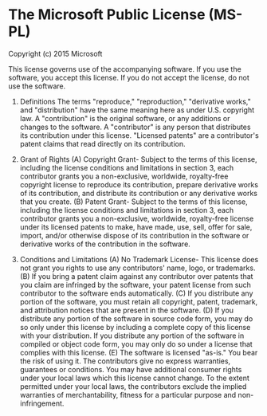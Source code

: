 # The Microsoft Public License (MS-PL)

Copyright (c) 2015 Microsoft

This license governs use of the accompanying software. If you use the software, you
 accept this license. If you do not accept the license, do not use the software.

1. Definitions
  The terms "reproduce," "reproduction," "derivative works," and "distribution" have the
  same meaning here as under U.S. copyright law.
  A "contribution" is the original software, or any additions or changes to the software.
  A "contributor" is any person that distributes its contribution under this license.
  "Licensed patents" are a contributor's patent claims that read directly on its contribution.

2. Grant of Rights
  (A) Copyright Grant- Subject to the terms of this license, including the license conditions and limitations in section 3, each contributor grants you a non-exclusive, worldwide, royalty-free copyright license to reproduce its contribution, prepare derivative works of its contribution, and distribute its contribution or any derivative works that you create.
  (B) Patent Grant- Subject to the terms of this license, including the license conditions and limitations in section 3, each contributor grants you a non-exclusive, worldwide, royalty-free license under its licensed patents to make, have made, use, sell, offer for sale, import, and/or otherwise dispose of its contribution in the software or derivative works of the contribution in the software.

3. Conditions and Limitations
  (A) No Trademark License- This license does not grant you rights to use any contributors' name, logo, or trademarks.
  (B) If you bring a patent claim against any contributor over patents that you claim are infringed by the software, your patent license from such contributor to the software ends automatically.
  (C) If you distribute any portion of the software, you must retain all copyright, patent, trademark, and attribution notices that are present in the software.
  (D) If you distribute any portion of the software in source code form, you may do so only under this license by including a complete copy of this license with your distribution. If you distribute any portion of the software in compiled or object code form, you may only do so under a license that complies with this license.
  (E) The software is licensed "as-is." You bear the risk of using it. The contributors give no express warranties, guarantees or conditions. You may have additional consumer rights under your local laws which this license cannot change. To the extent permitted under your local laws, the contributors exclude the implied warranties of merchantability, fitness for a particular purpose and non-infringement.
